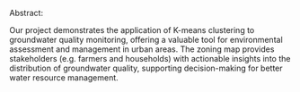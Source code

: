 Abstract:

Our project demonstrates the application of K-means clustering to groundwater quality monitoring, offering a valuable tool for environmental assessment and management in urban areas. The zoning map provides stakeholders (e.g. farmers and households) with actionable insights into the distribution of groundwater quality, supporting decision-making for better water resource management.
